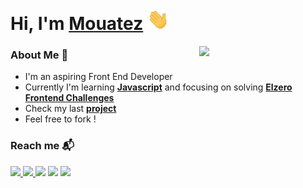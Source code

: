 # Hi, I'm [Mouatez](https://www.linkedin.com/in/mouatezbenariba/) <img src="https://github.com/mouatezbenariba/mouatezbenariba/blob/main/Hi.gif" width="35px">

<img src="https://github-readme-stats.vercel.app/api/top-langs/?username=mouatezbenariba&layout=compact" align="right" style="width: 40%"> 

 
### About Me 🚀 
- I'm an aspiring Front End Developer</br>
- Currently I'm learning [<b>Javascript</b>](https://github.com/mouatezbenariba/elzero-progression#learn-javascript-in-arabic-2021-in-progress) and focusing on solving [<b>Elzero Frontend Challenges</b>](https://github.com/mouatezbenariba/Elzero-Frontend-Challenges)</br>
- Check my last [<b>project</b>](https://github.com/mouatezbenariba/template-html-css-03) </br>
- Feel free to fork !


### Reach me 📬
<p>
    <a href="https://www.linkedin.com/in/mouatezbenariba/" target="_blank"><img src="https://img.shields.io/badge/linkedin-%230177B5?style=flat&logo=linkedin&logoColor=white"/>
    <a href="https://twitter.com/mouatezbenariba" target="_blank" > <img src="https://img.shields.io/badge/twitter-%231FA1F1?style=flat&logo=twitter&logoColor=white"/ > </a>
 </a>
    <a href="https://www.instagram.com/mouatez.benariba/" target="_blank"><img src="https://img.shields.io/badge/instagram-%23E4415F?style=flat&logo=instagram&logoColor=white"/></a>
       <a href="https://www.facebook.com/mouatez.benariba.1/" target="_blank"><img src="https://img.shields.io/badge/facebook-%233b5998?style=flat&logo=facebook&logoColor=white"/></a>
        <a href="https://codepen.io/mouatezbenariba" target="_blank"><img src="https://img.shields.io/badge/Codepen-%235a5f73?style=flat&logo=codepen&logoColor=white"/></a>
  </p>


